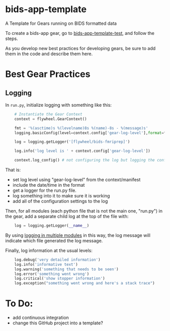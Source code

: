 # bids-app-template
A Template for Gears running on BIDS formatted data

To create a bids-app gear, go to [bids-app-template-test](https://github.com/flywheel-apps/bids-app-template-test), and follow the steps.

As you develop new best practices for developing gears, be sure to add them in the code and describe them here.

# Best Gear Practices

## Logging

In `run.py`, initialize logging with something like this:

```python
    # Instantiate the Gear Context
    context = flywheel.GearContext()

    fmt = '%(asctime)s %(levelname)8s %(name)-8s - %(message)s'
    logging.basicConfig(level=context.config['gear-log-level'],format=fmt)

    log = logging.getLogger('[flywheel/bids-fmriprep]')

    log.info('log level is ' + context.config['gear-log-level'])

    context.log_config() # not configuring the log but logging the config
```
That is:
  - set log level using "gear-log-level" from the context/manifest
  - include the date/time in the format
  - get a logger for the run.py file.
  - log something into it to make sure it is working
  - add all of the configuration settings to the log

Then, for all modules (each python file that is not the main one, "run.py") in the gear, add a separate child log at the top of the file with:
```python
    log = logging.getLogger(__name__)
```

By using [logging in multiple modules](https://docs.python.org/3/howto/logging-cookbook.html#using-logging-in-multiple-modules) in this way, the log message will indicate which file generated the log message.

Finally, log information at the usual levels:
```python
    log.debug('very detailed information')
    log.info('informative text')
    log.warning('something that needs to be seen')
    log.error('something went wrong')
    log.critical('show stopper information')
    log.exception("something went wrong and here's a stack trace")
```

# To Do:
  * add continuous integration
  * change this GitHub project into a template?
